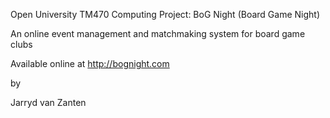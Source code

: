 Open University TM470 Computing Project: BoG Night (Board Game Night)

An online event management and matchmaking system for board game clubs

Available online at http://bognight.com

by

Jarryd van Zanten
